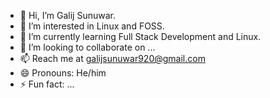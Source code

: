 - 👋 Hi, I’m Galij Sunuwar.
- 👀 I’m interested in Linux and FOSS. 
- 🌱 I’m currently learning Full Stack Development and Linux. 
- 💞️ I’m looking to collaborate on ...
- 📫 Reach me at galijsunuwar920@gmail.com
- 😄 Pronouns: He/him
- ⚡ Fun fact: ...

<!---
galij20/galij20 is a ✨ special ✨ repository because its `README.md` (this file) appears on your GitHub profile.
You can click the Preview link to take a look at your changes.
--->
